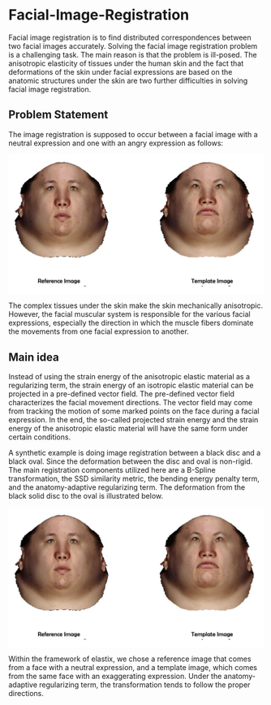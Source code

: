 # Facial-Image-Registration
Facial image registration is to find distributed correspondences between two facial images accurately. Solving the facial image registration problem is a challenging task. The main reason is that the problem is ill-posed. The anisotropic elasticity of tissues under the human skin and the fact that deformations of the skin under facial expressions are based on the anatomic structures under the skin are two further difficulties in solving facial image
registration.

## Problem Statement
The image registration is supposed to occur between a facial image with a neutral expression and one with an angry expression as follows:
<p align="center">
  <img src="https://github.com/keerfish/Facial-Image-Registration/blob/main/imgs/input.jpg" align="center" width="650px"/>
</p>

The complex tissues under the skin make the skin mechanically anisotropic. However, the facial muscular system is responsible for the various facial expressions, especially the direction in which the muscle fibers dominate the movements from one facial expression to another.

## Main idea

Instead of using the strain energy of the anisotropic elastic material as a regularizing term, the strain energy of an isotropic elastic material can be projected in a pre-defined vector field. The pre-defined vector field characterizes the facial movement directions. The vector field may come from tracking the motion of some marked points on the face during a facial expression. In the end, the so-called projected strain energy and the strain energy of the anisotropic elastic material will have the same form under certain conditions.

A synthetic example is doing image registration between a black disc and a black oval. Since the deformation between the disc and oval is non-rigid. The main registration components utilized here are a B-Spline transformation, the SSD similarity metric, the bending energy penalty term, and the anatomy-adaptive regularizing term. The deformation from the black solid disc to the oval is illustrated below.
<p align="center">
  <img src="https://github.com/keerfish/Facial-Image-Registration/blob/main/imgs/input.jpg" align="center" width="650px"/>
</p>



Within the framework of elastix, we chose a reference image that comes
from a face with a neutral expression, and a template image, which comes from the same
face with an exaggerating expression. Under the anatomy-adaptive regularizing term, the
transformation tends to follow the proper directions.




